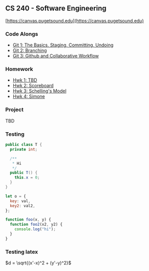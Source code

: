 ## CS 240 - Software Engineering

[https://canvas.pugetsound.edu](https://canvas.pugetsound.edu)

### Code Alongs

- [Git 1: The Basics. Staging, Committing, Undoing](ca.git1/)
- [Git 2: Branching](ca.git2/)
- [Git 3: Github and Collaborative Workflow](ca.git3/)

### Homework

- [Hwk 1: TBD](hwk1/)
- [Hwk 2: Scoreboard](hwk2.scoreboard/)
- [Hwk 3: Schelling's Model](hwk3/)
- [Hwk 4: Simone](hwk4/)

### Project

TBD

### Testing

```java
public class T {
  private int;

  /**
   * Hi
   */
  public T() {
    this.x = 0;
  }
}
```

```js
let o = {
  key: val,
  key2: val2,
};

function foo(x, y) {
  function foo2(x2, y2) {
    console.log("hi");
  }
}
```

### Testing latex

$d = \sqrt{(x'-x)^2 + (y'-y)^2}$
